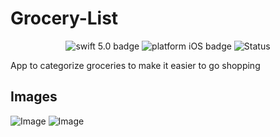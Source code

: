 # Grocery-List
<p align="center">
    <img src="https://img.shields.io/badge/swift-5.0-orange.svg" alt="swift 5.0 badge" />
    <img src="https://img.shields.io/badge/platform-iOS-lightgrey.svg" alt="platform iOS badge" />
<img src="https://github.com/rushadantia/Grocery-List/workflows/Grocery%20List/badge.svg" alt="Status" />
 
</p>


App to categorize groceries to make it easier to go shopping

## Images
![Image](https://raw.githubusercontent.com/rushadantia/Grocery-List/master/images/image1.png?raw=true)
![Image](https://raw.githubusercontent.com/rushadantia/Grocery-List/master/images/image2.png?raw=true)
